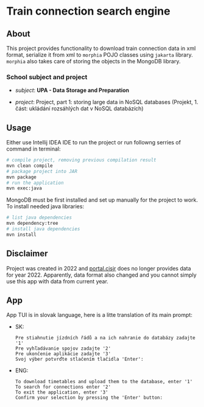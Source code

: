 # Train connection search engine

## About

This project provides functionality to download train connection data in xml format, serialize it from xml to `morphia` POJO classes using `jakarta` library. `morphia` also takes care of storing the objects in the MongoDB library.

### School subject and project
-   *subject*: **UPA - Data Storage and Preparation**

-   *project*: Project, part 1: storing large data in NoSQL databases (Projekt, 1. část: ukládání rozsáhlých dat v NoSQL databázích)

## Usage

Either use Intellij IDEA IDE to run the project or run followng serries of command in terminal:

```bash
# compile project, removing previous compilation result
mvn clean compile
# package project into JAR
mvn package
# run the application
mvn exec:java
```

MongoDB must be first installed and set up manually for the project to work. To install needed java libraries:
```bash
# list java dependencies
mvn dependency:tree
# install java dependencies
mvn install
```

## Disclaimer

Project was created in 2022 and [portal.cisjr](https://portal.cisjr.cz/pub/draha/celostatni/szdc/) does no longer provides data for year 2022. Apparently, data format also changed and you cannot simply use this app with data from current year.

## App

App TUI is in slovak language, here is a litte translation of its main prompt:

- SK:
    ```plaintext
    Pre stiahnutie jízdních řádů a na ich nahranie do databázy zadajte '1'
    Pre vyhľadávanie spojov zadajte '2'
    Pre ukončenie aplikácie zadajte '3'
    Svoj výber potvrďte stlačením tlačidla 'Enter': 
    ```
- ENG:
    ```plaintext
    To download timetables and upload them to the database, enter '1'
    To search for connections enter '2'
    To exit the application, enter '3'
    Confirm your selection by pressing the 'Enter' button:
    ```